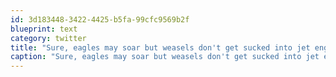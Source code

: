 ```yaml
---
id: 3d183448-3422-4425-b5fa-99cfc9569b2f
blueprint: text
category: twitter
title: "Sure, eagles may soar but weasels don't get sucked into jet engines."
caption: "Sure, eagles may soar but weasels don't get sucked into jet engines."
---
```

